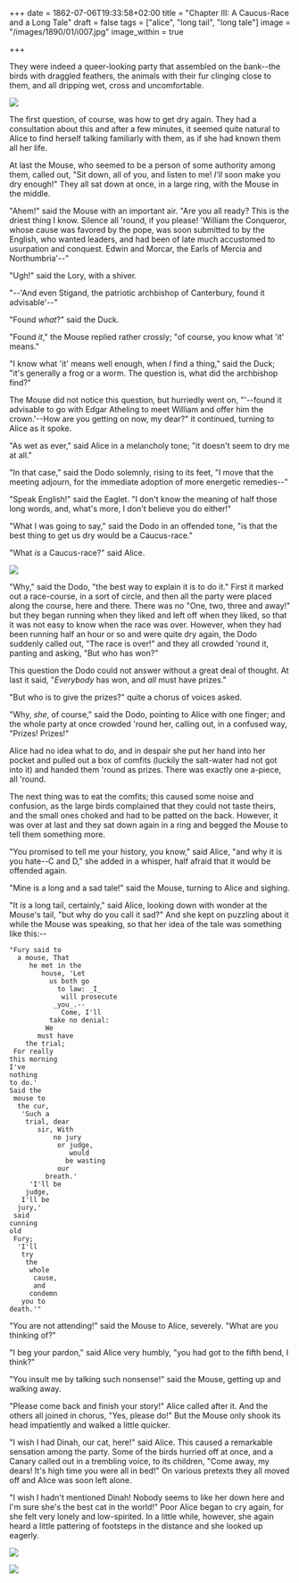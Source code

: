 +++
date = 1862-07-06T19:33:58+02:00
title = "Chapter III: A Caucus-Race and a Long Tale"
draft = false
tags = ["alice", "long tail", "long tale"]
image = "/images/1890/01/i007.jpg"
image_within = true

+++

They were indeed a queer-looking party that assembled on the bank--the birds with draggled feathers, the animals with their fur clinging close to them, and all dripping wet, cross and uncomfortable.  

![](/hugo-allover-theme/images/1890/01/i007.jpg)

The first question, of course, was how to get dry again. They had a consultation about this and after a few minutes, it seemed quite natural to Alice to find herself talking familiarly with them, as if she had known them all her life.

At last the Mouse, who seemed to be a person of some authority among them, called out, "Sit down, all of you, and listen to me! _I'll_ soon make you dry enough!" They all sat down at once, in a large ring, with the Mouse in the middle.

"Ahem!" said the Mouse with an important air. "Are you all ready? This is the driest thing I know. Silence all 'round, if you please! 'William the Conqueror, whose cause was favored by the pope, was soon submitted to by the English, who wanted leaders, and had been of late much accustomed to usurpation and conquest. Edwin and Morcar, the Earls of Mercia and Northumbria'--"

"Ugh!" said the Lory, with a shiver.

"--'And even Stigand, the patriotic archbishop of Canterbury, found it advisable'--"

"Found _what_?" said the Duck.

"Found _it_," the Mouse replied rather crossly; "of course, you know what 'it' means."

"I know what 'it' means well enough, when _I_ find a thing," said the Duck; "it's generally a frog or a worm. The question is, what did the archbishop find?"

The Mouse did not notice this question, but hurriedly went on, "'--found it advisable to go with Edgar Atheling to meet William and offer him the crown.'--How are you getting on now, my dear?" it continued, turning to Alice as it spoke.

"As wet as ever," said Alice in a melancholy tone; "it doesn't seem to dry me at all."

"In that case," said the Dodo solemnly, rising to its feet, "I move that the meeting adjourn, for the immediate adoption of more energetic remedies--"

"Speak English!" said the Eaglet. "I don't know the meaning of half those long words, and, what's more, I don't believe you do either!"

"What I was going to say," said the Dodo in an offended tone, "is that the best thing to get us dry would be a Caucus-race."

"What _is_ a Caucus-race?" said Alice.

![](/hugo-allover-theme/images/1890/01/i008.jpg)

"Why," said the Dodo, "the best way to explain it is to do it." First it marked out a race-course, in a sort of circle, and then all the party were placed along the course, here and there. There was no "One, two, three and away!" but they began running when they liked and left off when they liked, so that it was not easy to know when the race was over.  However, when they had been running half an hour or so and were quite dry again, the Dodo suddenly called out, "The race is over!" and they all crowded 'round it, panting and asking, "But who has won?"

This question the Dodo could not answer without a great deal of thought.  At last it said, "_Everybody_ has won, and _all_ must have prizes."

"But who is to give the prizes?" quite a chorus of voices asked.

"Why, _she_, of course," said the Dodo, pointing to Alice with one finger; and the whole party at once crowded 'round her, calling out, in a confused way, "Prizes! Prizes!"

Alice had no idea what to do, and in despair she put her hand into her pocket and pulled out a box of comfits (luckily the salt-water had not got into it) and handed them 'round as prizes. There was exactly one a-piece, all 'round.

The next thing was to eat the comfits; this caused some noise and confusion, as the large birds complained that they could not taste theirs, and the small ones choked and had to be patted on the back.  However, it was over at last and they sat down again in a ring and begged the Mouse to tell them something more.

"You promised to tell me your history, you know," said Alice, "and why it is you hate--C and D," she added in a whisper, half afraid that it would be offended again.

"Mine is a long and a sad tale!" said the Mouse, turning to Alice and sighing.

"It _is_ a long tail, certainly," said Alice, looking down with wonder at the Mouse's tail, "but why do you call it sad?" And she kept on puzzling about it while the Mouse was speaking, so that her idea of the tale was something like this:--

    "Fury said to
      a mouse, That
         he met in the
            house, 'Let
              us both go
                to law: _I_
                 will prosecute
               _you_.--
                 Come, I'll
              take no denial:
             We
           must have
        the trial;
     For really
    this morning
    I've
    nothing
    to do.'
    Said the
     mouse to
      the cur,
       'Such a
        trial, dear
           sir, With
               no jury
                or judge,
                   would
                  be wasting
                our
             breath.'
         'I'll be
        judge,
       I'll be
      jury,'
     said
    cunning
    old
     Fury;
      'I'll
       try
        the
         whole
          cause,
          and
         condemn
       you to
    death.'"

"You are not attending!" said the Mouse to Alice, severely. "What are you thinking of?"

"I beg your pardon," said Alice very humbly, "you had got to the fifth bend, I think?"

"You insult me by talking such nonsense!" said the Mouse, getting up and walking away.

"Please come back and finish your story!" Alice called after it. And the others all joined in chorus, "Yes, please do!" But the Mouse only shook its head impatiently and walked a little quicker.

"I wish I had Dinah, our cat, here!" said Alice. This caused a remarkable sensation among the party. Some of the birds hurried off at once, and a Canary called out in a trembling voice, to its children, "Come away, my dears! It's high time you were all in bed!" On various pretexts they all moved off and Alice was soon left alone.

"I wish I hadn't mentioned Dinah! Nobody seems to like her down here and I'm sure she's the best cat in the world!" Poor Alice began to cry again, for she felt very lonely and low-spirited. In a little while, however, she again heard a little pattering of footsteps in the distance and she looked up eagerly.

![](/hugo-allover-theme/images/1890/01/i009.jpg)

![](/hugo-allover-theme/images/1890/01/i010.jpg)
